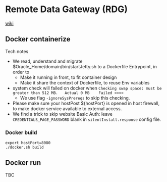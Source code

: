 # Remote Data Gateway (RDG)
[wiki](https://github.com/davidkhala/oracle-PaaS-collection/wiki/Analyic-Remote-Data-Gateway-(RDG))

## Docker containerize
Tech notes
- We read, understand and migrate $Oracle_Home/domain/bin/startJetty.sh to a Dockerfile Entrypoint, in order to
  - Make it running in front, to fit container design
  - Make it share the context of Dockerfile, to reuse Env variables
- system check will failed on docker when `Checking swap space: must be greater than 512 MB.   Actual 0 MB    Failed <<<< `
  - We use flag `-ignoreSysPrereqs` to skip this checking. 
- Please make sure your hostPost ${hostPort} is opened in host firewall, to make docker service available to external access.
- We find a trick to skip website Basic Auth: leave `CREDENTIALS_PAGE_PASSWORD` blank in `silentInstall.response` config file.
### Docker build
```
export hostPort=8080
./docker.sh build
```

## Docker run
TBC
